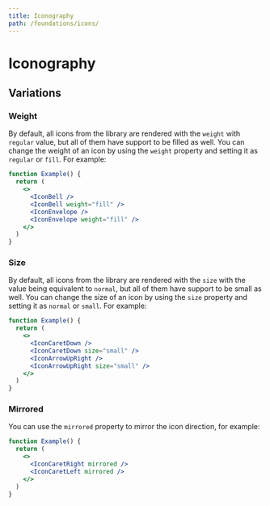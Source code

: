 ```yaml
---
title: Iconography
path: /foundations/icons/
---
```


# Iconography

<IconsGrid />

## Variations

### Weight

By default, all icons from the library are rendered with the `weight` with `regular` value, but all of them have support to be filled as well. You can change the weight of an icon by using the `weight` property and setting it as `regular` or `fill`. For example:

```jsx
function Example() {
  return (
    <>
      <IconBell />
      <IconBell weight="fill" />
      <IconEnvelope />
      <IconEnvelope weight="fill" />
    </>
  )
}
```

### Size

By default, all icons from the library are rendered with the `size` with the value being equivalent to `normal`, but all of them have support to be small as well. You can change the size of an icon by using the `size` property and setting it as `normal` or `small`. For example:

```jsx
function Example() {
  return (
    <>
      <IconCaretDown />
      <IconCaretDown size="small" />
      <IconArrowUpRight />
      <IconArrowUpRight size="small" />
    </>
  )
}
```

### Mirrored

You can use the `mirrored` property to mirror the icon direction, for example:

```jsx
function Example() {
  return (
    <>
      <IconCaretRight mirrored />
      <IconCaretLeft mirrored />
    </>
  )
}
```
